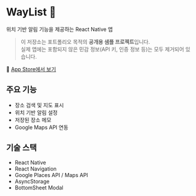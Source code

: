 # WayList 📍

위치 기반 알림 기능을 제공하는 React Native 앱

> 이 저장소는 포트폴리오 목적의 **공개용 샘플 프로젝트**입니다.  
> 실제 앱에는 포함되지 않은 민감 정보(API 키, 인증 정보 등)는 모두 제거되어 있습니다.

🚀 [App Store에서 보기](https://apps.apple.com/kr/app/waylist/id1234567890)

## 주요 기능
- 장소 검색 및 지도 표시
- 위치 기반 알림 설정
- 저장된 장소 메모
- Google Maps API 연동

## 기술 스택
- React Native
- React Navigation
- Google Places API / Maps API
- AsyncStorage
- BottomSheet Modal